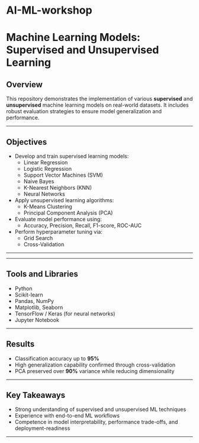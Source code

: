 # AI-ML-workshop
#  Machine Learning Models: Supervised and Unsupervised Learning

## Overview
This repository demonstrates the implementation of various **supervised** and **unsupervised** machine learning models on real-world datasets. It includes robust evaluation strategies to ensure model generalization and performance.

---

##  Objectives

- Develop and train supervised learning models:
  - Linear Regression
  - Logistic Regression
  - Support Vector Machines (SVM)
  - Naive Bayes
  - K-Nearest Neighbors (KNN)
  - Neural Networks
- Apply unsupervised learning algorithms:
  - K-Means Clustering
  - Principal Component Analysis (PCA)
- Evaluate model performance using:
  - Accuracy, Precision, Recall, F1-score, ROC-AUC
- Perform hyperparameter tuning via:
  - Grid Search
  - Cross-Validation

---

---

## Tools and Libraries

- Python
- Scikit-learn
- Pandas, NumPy
- Matplotlib, Seaborn
- TensorFlow / Keras (for neural networks)
- Jupyter Notebook

---

## Results

- Classification accuracy up to **95%**
- High generalization capability confirmed through cross-validation
- PCA preserved over **90%** variance while reducing dimensionality

---

## Key Takeaways

- Strong understanding of supervised and unsupervised ML techniques
- Experience with end-to-end ML workflows
- Competence in model interpretability, performance trade-offs, and deployment-readiness

---


